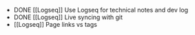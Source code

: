 - DONE [[Logseq]] Use Logseq for technical notes and dev log
- DONE [[Logseq]] Live syncing with git
- [[Logseq]] Page links vs tags